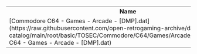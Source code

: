 <table>
<tr><th>Name</th><th>Size</th></tr>
<tr><td>
[Commodore C64 - Games - Arcade - [DMP].dat](https://raw.githubusercontent.com/open-retrogaming-archive/dat-catalog/main/root/basic/TOSEC/Commodore/C64/Games/Arcade/[DMP]/Commodore C64 - Games - Arcade - [DMP].dat)
</td><td>4370</td></tr>
</table>
